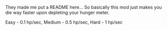 They made me put a README here...
So basically this mod just makes you die way faster upon depleting your hunger meter.

Easy - 0.1 hp/sec,
Medium - 0.5 hp/sec,
Hard - 1 hp/sec
